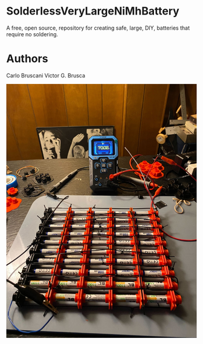 # SolderlessVeryLargeNiMhBattery
A free, open source, repository for creating safe, large, DIY, batteries that require no soldering.

# Authors
Carlo Bruscani
Victor G. Brusca

![alt text](https://github.com/vbrusca/SolderlessVeryLargeNiMhBattery/blob/main/large_aaa_nimh_batt.jpg?raw=true)
